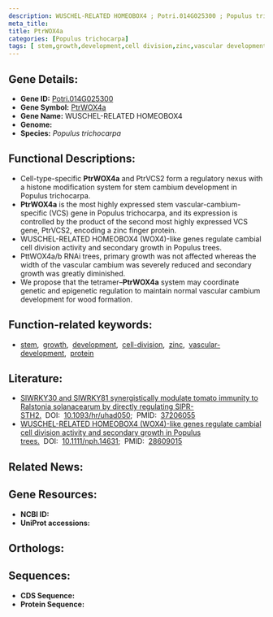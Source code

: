 ```yaml
---
description: WUSCHEL-RELATED HOMEOBOX4 ; Potri.014G025300 ; Populus trichocarpa
meta_title:
title: PtrWOX4a
categories: [Populus trichocarpa]
tags: [ stem,growth,development,cell division,zinc,vascular development,protein ]
---
```


## Gene Details:
- **Gene ID:** [Potri.014G025300]()
- **Gene Symbol:** <u>PtrWOX4a</u>
- **Gene Name:** WUSCHEL-RELATED HOMEOBOX4
- **Genome:** []()
- **Species:** *Populus trichocarpa*

## Functional Descriptions:
   - Cell-type-specific **PtrWOX4a** and PtrVCS2 form a regulatory nexus with a histone modification system for stem cambium development in Populus trichocarpa.
   - **PtrWOX4a** is the most highly expressed stem vascular-cambium-specific (VCS) gene in Populus trichocarpa, and its expression is controlled by the product of the second most highly expressed VCS gene, PtrVCS2, encoding a zinc finger protein.
   - WUSCHEL-RELATED HOMEOBOX4 (WOX4)-like genes regulate cambial cell division activity and secondary growth in Populus trees.
   - PttWOX4a/b RNAi trees, primary growth was not affected whereas the width of the vascular cambium was severely reduced and secondary growth was greatly diminished.
   - We propose that the tetramer–**PtrWOX4a** system may coordinate genetic and epigenetic regulation to maintain normal vascular cambium development for wood formation.

## Function-related keywords:
   - [stem](/tags/stem/),&nbsp;&nbsp;[growth](/tags/growth/),&nbsp;&nbsp;[development](/tags/development/),&nbsp;&nbsp;[cell-division](/tags/cell-division/),&nbsp;&nbsp;[zinc](/tags/zinc/),&nbsp;&nbsp;[vascular-development](/tags/vascular-development/),&nbsp;&nbsp;[protein](/tags/protein/)

## Literature:
   - [SlWRKY30 and SlWRKY81 synergistically modulate tomato immunity to Ralstonia solanacearum by directly regulating SlPR-STH2.](https://doi.org/10.1093/hr/uhad050)&nbsp;&nbsp;DOI:&nbsp;&nbsp;[10.1093/hr/uhad050](https://doi.org/10.1093/hr/uhad050);&nbsp;&nbsp;PMID:&nbsp;&nbsp;[37206055](https://pubmed.ncbi.nlm.nih.gov/37206055/)
   - [WUSCHEL-RELATED HOMEOBOX4 (WOX4)-like genes regulate cambial cell division activity and secondary growth in Populus trees.](https://doi.org/10.1111/nph.14631)&nbsp;&nbsp;DOI:&nbsp;&nbsp;[10.1111/nph.14631](https://doi.org/10.1111/nph.14631);&nbsp;&nbsp;PMID:&nbsp;&nbsp;[28609015](https://pubmed.ncbi.nlm.nih.gov/28609015/)

## Related News:

## Gene Resources:
- **NCBI ID:**  [](https://www.ncbi.nlm.nih.gov/gene/?term=)
- **UniProt accessions:**  [](https://www.uniprot.org/uniprotkb//entry)

## Orthologs:

## Sequences:
- **CDS Sequence:**
- **Protein Sequence:**

